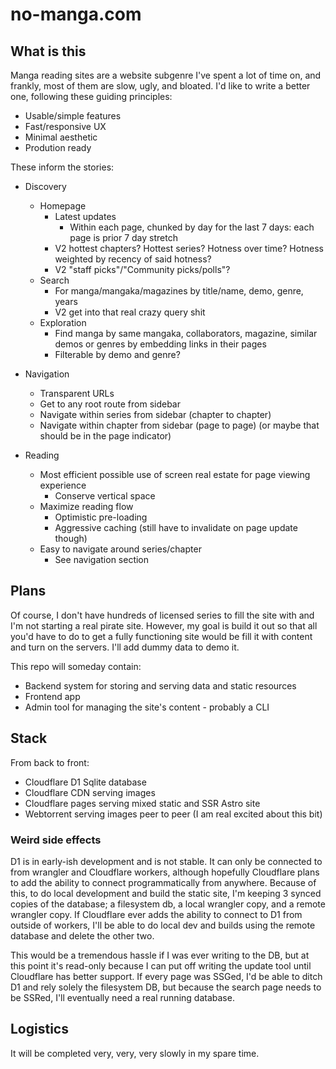 # no-manga.com

## What is this

Manga reading sites are a website subgenre I've spent a lot of time on, and frankly, most of them are slow, ugly, and bloated. I'd like to write a better one, following these guiding principles:

- Usable/simple features
- Fast/responsive UX
- Minimal aesthetic
- Prodution ready

These inform the stories:

- Discovery

  - Homepage
    - Latest updates
      - Within each page, chunked by day for the last 7 days: each page is prior 7 day stretch
    - V2 hottest chapters? Hottest series? Hotness over time? Hotness weighted by recency of said hotness?
    - V2 "staff picks"/"Community picks/polls"?
  - Search
    - For manga/mangaka/magazines by title/name, demo, genre, years
    - V2 get into that real crazy query shit
  - Exploration
    - Find manga by same mangaka, collaborators, magazine, similar demos or genres by embedding links in their pages
    - Filterable by demo and genre?

- Navigation

  - Transparent URLs
  - Get to any root route from sidebar
  - Navigate within series from sidebar (chapter to chapter)
  - Navigate within chapter from sidebar (page to page) (or maybe that should be in the page indicator)

- Reading
  - Most efficient possible use of screen real estate for page viewing experience
    - Conserve vertical space
  - Maximize reading flow
    - Optimistic pre-loading
    - Aggressive caching (still have to invalidate on page update though)
  - Easy to navigate around series/chapter
    - See navigation section

## Plans

Of course, I don't have hundreds of licensed series to fill the site with and I'm not starting a real pirate site. However, my goal is build it out so that all you'd have to do to get a fully functioning site would be fill it with content and turn on the servers. I'll add dummy data to demo it.

This repo will someday contain:

- Backend system for storing and serving data and static resources
- Frontend app
- Admin tool for managing the site's content - probably a CLI

## Stack

From back to front:

- Cloudflare D1 Sqlite database
- Cloudflare CDN serving images
- Cloudflare pages serving mixed static and SSR Astro site
- Webtorrent serving images peer to peer (I am real excited about this bit)

### Weird side effects

D1 is in early-ish development and is not stable. It can only be connected to from wrangler and Cloudflare workers, although hopefully Cloudflare plans to add the ability to connect programmatically from anywhere. Because of this, to do local development and build the static site, I'm keeping 3 synced copies of the database; a filesystem db, a local wrangler copy, and a remote wrangler copy. If Cloudflare ever adds the ability to connect to D1 from outside of workers, I'll be able to do local dev and builds using the remote database and delete the other two.

This would be a tremendous hassle if I was ever writing to the DB, but at this point it's read-only because I can put off writing the update tool until Cloudflare has better support. If every page was SSGed, I'd be able to ditch D1 and rely solely the filesystem DB, but because the search page needs to be SSRed, I'll eventually need a real running database.

## Logistics

It will be completed very, very, very slowly in my spare time.
